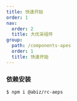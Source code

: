 ```yaml
---
title: 快速开始
order: 1
nav:
  order: 2
  title: 大优采组件
group:
  path: /components-apes
  order: 1
  title: 快速开始
---
```


### 依赖安装

```bash
$ npm i @abiz/rc-aeps
```
